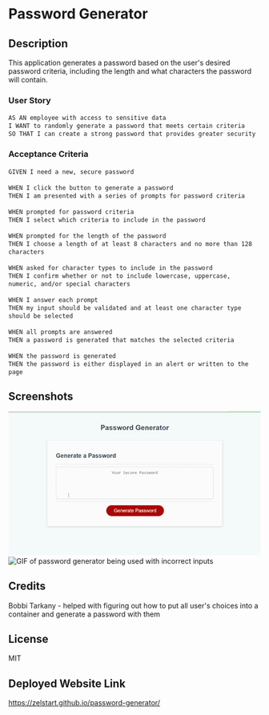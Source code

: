 # Password Generator
## Description
This application generates a password based on the user's desired password criteria, including the length and what characters the password will contain. 

### User Story
```
AS AN employee with access to sensitive data
I WANT to randomly generate a password that meets certain criteria
SO THAT I can create a strong password that provides greater security
```

### Acceptance Criteria

```
GIVEN I need a new, secure password

WHEN I click the button to generate a password
THEN I am presented with a series of prompts for password criteria

WHEN prompted for password criteria
THEN I select which criteria to include in the password

WHEN prompted for the length of the password
THEN I choose a length of at least 8 characters and no more than 128 characters

WHEN asked for character types to include in the password
THEN I confirm whether or not to include lowercase, uppercase, numeric, and/or special characters

WHEN I answer each prompt
THEN my input should be validated and at least one character type should be selected

WHEN all prompts are answered
THEN a password is generated that matches the selected criteria

WHEN the password is generated
THEN the password is either displayed in an alert or written to the page
```

## Screenshots
![GIF of password generator being used with correct inputs](assets/images/password-generator.gif)  
![GIF of password generator being used with incorrect inputs](assets/images/password-generator2.gif)  

## Credits
Bobbi Tarkany - helped with figuring out how to put all user's choices into a container and generate a password with them

## License 
MIT

## Deployed Website Link
https://zelstart.github.io/password-generator/ 